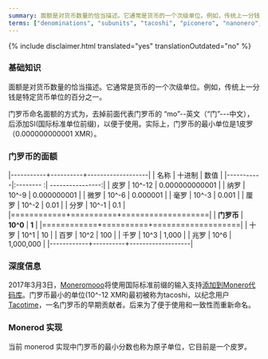 ```yaml
---
summary: 面额是对货币数量的恰当描述。它通常是货币的一个次级单位。例如，传统上一分钱是特定货币单位的百分之一。
terms: ["denominations", "subunits", "tacoshi", "piconero", "nanonero", "micronero", "millinero", "centinero", "decinero","decanero","hectonero","kilonero","meganero","giganero"]
---
```


{% include disclaimer.html translated="yes" translationOutdated="no" %}

### 基础知识

面额是对货币数量的恰当描述。它通常是货币的一个次级单位。例如，传统上一分钱是特定货币单位的百分之一。

门罗币命名面额的方式为，去掉前面代表门罗币的
“mo”--英文（“门”---中文），后添加SI(国际标准单位前缀)，以便于使用。实际上，门罗币的最小单位是1皮罗（0.000000000001
XMR）。

### 门罗币的面额

|-----------+----------+-------------------|
|  名称      | 十进制    | 数值              |
|-----------|:-------- :| ----------------:|
| 皮罗       | 10^-12   | 0.000000000001    |
| 纳罗       | 10^-9    | 0.000000001       |
| 微罗       | 10^-6    | 0.000001          |
| 毫罗       | 10^-3    | 0.001             |
| 厘罗       | 10^-2    | 0.01              |
| 分罗       | 10^-1    | 0.1               |
|============+==========+===================|
| **门罗币** | **10^0** | **1**             |
|============+==========+===================|
| 十罗       | 10^1     | 10                |
| 百罗       | 10^2     | 100               |
| 千罗       | 10^3     | 1,000             |
| 兆罗       | 10^6     | 1,000,000         |
|------------+----------+-------------------|

### 深度信息

2017年3月3日，[Moneromooo](https://github.com/moneromooo-monero)将使用国际标准前缀的输入支持[添加到Monero代码库](https://github.com/moneromooo-monero)。门罗币最小的单位(10^-12
XMR)最初被称为tacoshi，以纪念用户[Tacotime](https://bitcointalk.org/index.php?action=profile;u=19270)，一名门罗币的早期贡献者。后来为了便于使用和一致性而重新命名。

### Monerod 实现

当前 monerod 实现中门罗币的最小分数也称为原子单位，它目前是一个皮罗。
